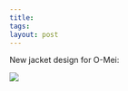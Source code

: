 ```yaml
---
title:  
tags: 
layout: post
---
```

New jacket design for O-Mei:

<img src="http://fuzzymonk.com/photos/blog/image/595/omeiteamjacket.jpg" border='0' class="picture" />
